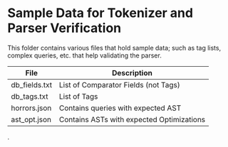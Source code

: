 # Sample Data for Tokenizer and Parser Verification

This folder contains various files that hold sample data; such as tag lists, complex queries, etc. that help validating the parser.

| File                     | Description                               |
|--------------------------|-------------------------------------------|
| db_fields.txt            | List of Comparator Fields (not Tags)      |
| db_tags.txt              | List of Tags                              |
| horrors.json             | Contains queries with expected AST        |
| ast_opt.json             | Contains ASTs with expected Optimizations |

.